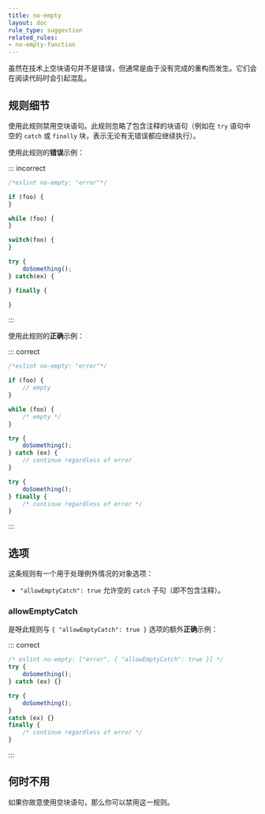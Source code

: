 ```yaml
---
title: no-empty
layout: doc
rule_type: suggestion
related_rules:
- no-empty-function
---
```


虽然在技术上空块语句并不是错误，但通常是由于没有完成的重构而发生。它们会在阅读代码时会引起混乱。

## 规则细节

使用此规则禁用空块语句。此规则忽略了包含注释的块语句（例如在 `try` 语句中空的 `catch` 或 `finally` 块，表示无论有无错误都应继续执行）。

使用此规则的**错误**示例：

::: incorrect

```js
/*eslint no-empty: "error"*/

if (foo) {
}

while (foo) {
}

switch(foo) {
}

try {
    doSomething();
} catch(ex) {

} finally {

}
```

:::

使用此规则的**正确**示例：

::: correct

```js
/*eslint no-empty: "error"*/

if (foo) {
    // empty
}

while (foo) {
    /* empty */
}

try {
    doSomething();
} catch (ex) {
    // continue regardless of error
}

try {
    doSomething();
} finally {
    /* continue regardless of error */
}
```

:::

## 选项

这条规则有一个用于处理例外情况的对象选项：

* `"allowEmptyCatch": true` 允许空的 `catch` 子句（即不包含注释）。

### allowEmptyCatch

是呀此规则与 `{ "allowEmptyCatch": true }` 选项的额外**正确**示例：

::: correct

```js
/* eslint no-empty: ["error", { "allowEmptyCatch": true }] */
try {
    doSomething();
} catch (ex) {}

try {
    doSomething();
}
catch (ex) {}
finally {
    /* continue regardless of error */
}
```

:::

## 何时不用

如果你故意使用空块语句，那么你可以禁用这一规则。
